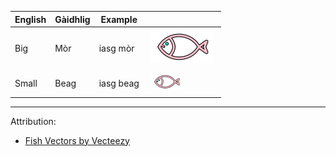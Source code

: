 | English             | Gàidhlig  | Example  |   |
|---------------------|-----------|----------|---|
| Big                 | Mòr       | iasg mòr | <img src="../images/animals/fish.svg" alt="Big fish / Iasg mòr" style="width:100px; height:50px; margin:0; padding: 5px"/> |
| Small               | Beag      | iasg beag | <img src="../images/animals/fish.svg" alt="Little fish / Iasg beag" style="width:50px; height:25px; margin:0; padding: 5px"/> |


---
Attribution:
* <a href="https://www.vecteezy.com/free-vector/fish">Fish Vectors by Vecteezy</a>